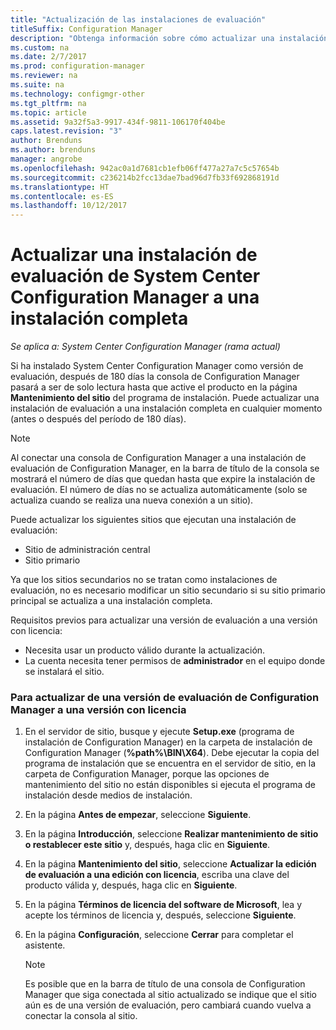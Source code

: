 ```yaml
---
title: "Actualización de las instalaciones de evaluación"
titleSuffix: Configuration Manager
description: "Obtenga información sobre cómo actualizar una instalación de evaluación a una instalación completa de System Center Configuration Manager."
ms.custom: na
ms.date: 2/7/2017
ms.prod: configuration-manager
ms.reviewer: na
ms.suite: na
ms.technology: configmgr-other
ms.tgt_pltfrm: na
ms.topic: article
ms.assetid: 9a32f5a3-9917-434f-9811-106170f404be
caps.latest.revision: "3"
author: Brenduns
ms.author: brenduns
manager: angrobe
ms.openlocfilehash: 942ac0a1d7681cb1efb06ff477a27a7c5c57654b
ms.sourcegitcommit: c236214b2fcc13dae7bad96d7fb33f692868191d
ms.translationtype: HT
ms.contentlocale: es-ES
ms.lasthandoff: 10/12/2017
---
```

# <a name="upgrade-an-evaluation-installation-of-system-center-configuration-manager-to-a-full-installation"></a>Actualizar una instalación de evaluación de System Center Configuration Manager a una instalación completa

*Se aplica a: System Center Configuration Manager (rama actual)*

Si ha instalado System Center Configuration Manager como versión de evaluación, después de 180 días la consola de Configuration Manager pasará a ser de solo lectura hasta que active el producto en la página **Mantenimiento del sitio** del programa de instalación. Puede actualizar una instalación de evaluación a una instalación completa en cualquier momento (antes o después del período de 180 días).  

> [!NOTE]  
>  Al conectar una consola de Configuration Manager a una instalación de evaluación de Configuration Manager, en la barra de título de la consola se mostrará el número de días que quedan hasta que expire la instalación de evaluación. El número de días no se actualiza automáticamente (solo se actualiza cuando se realiza una nueva conexión a un sitio).  

 Puede actualizar los siguientes sitios que ejecutan una instalación de evaluación:  

-   Sitio de administración central  
-   Sitio primario  

Ya que los sitios secundarios no se tratan como instalaciones de evaluación, no es necesario modificar un sitio secundario si su sitio primario principal se actualiza a una instalación completa.  

Requisitos previos para actualizar una versión de evaluación a una versión con licencia:  

-   Necesita usar un producto válido durante la actualización.  
-   La cuenta necesita tener permisos de **administrador** en el equipo donde se instalará el sitio.  

### <a name="to-upgrade-an-evaluation-version-of-configuration-manager-to-a-licensed-version"></a>Para actualizar de una versión de evaluación de Configuration Manager a una versión con licencia  

1.  En el servidor de sitio, busque y ejecute **Setup.exe** (programa de instalación de Configuration Manager) en la carpeta de instalación de Configuration Manager (**%path%\BIN\X64**). Debe ejecutar la copia del programa de instalación que se encuentra en el servidor de sitio, en la carpeta de Configuration Manager, porque las opciones de mantenimiento del sitio no están disponibles si ejecuta el programa de instalación desde medios de instalación.  
2.  En la página **Antes de empezar**, seleccione **Siguiente**.  
3.  En la página **Introducción**, seleccione **Realizar mantenimiento de sitio o restablecer este sitio** y, después, haga clic en **Siguiente**.  
4.  En la página **Mantenimiento del sitio**, seleccione **Actualizar la edición de evaluación a una edición con licencia**, escriba una clave del producto válida y, después, haga clic en **Siguiente**.  
5.  En la página **Términos de licencia del software de Microsoft**, lea y acepte los términos de licencia y, después, seleccione **Siguiente**.  
6.  En la página **Configuración**, seleccione **Cerrar** para completar el asistente.  

    > [!NOTE]  
    >  Es posible que en la barra de título de una consola de Configuration Manager que siga conectada al sitio actualizado se indique que el sitio aún es de una versión de evaluación, pero cambiará cuando vuelva a conectar la consola al sitio.  
